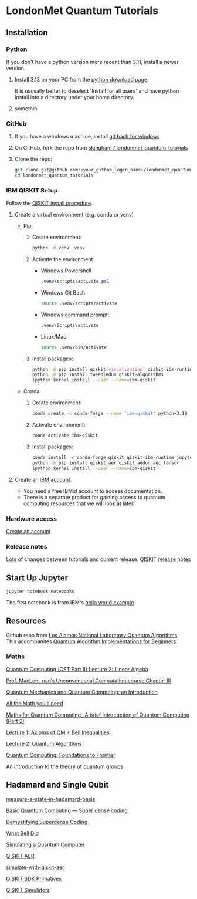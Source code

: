 # LondonMet Quantum Tutorials

## Installation

### Python

If you don't have a python version more recent than 3.11, install a newer version.

1. Install 3.13 on your PC from the [python download page](https://www.python.org/downloads/).

    It is ususally better to deselect 'Install for all users' and have python install into a directory under your home directory.

1. somethin

### GitHub

1. If you have a windows machine, install [git bash for windows](https://dscho.github.io/git-for-windows.github.io/)

1. On GitHub, fork the repo from [skingham / londonmet_quantum_tutorials](https://github.com/skingham/londonmet_quantum_tutorials)

1. Clone the repo:

    ```sh
    git clone git@github.com:<your_github_login_name>/londonmet_quantum_tutorials.git
    cd londonmet_quantum_tutorials
    ```


### IBM QISKIT Setup

Follow the [QISKIT install procedure](https://quantum.cloud.ibm.com/docs/en/guides/install-qiskit).

1. Create a virtual environment (e.g. conda or venv)
    * Pip:
        1. Create environment:

            ```sh
            python -m venv .venv
            ```

        1. Activate the environment
            * Windows Powershell

                ```powershell
                .venv\scripts\activate.ps1
                ```

            * Windows Git Bash

                ```sh
                source .venv/scripts/activate
                ```

            * Windows command prompt:

                ```sh
                .venv\Scripts\activate
                ```

            * Linux/Mac

                ```sh
                source .venv/bin/activate
                ```

        1. Install packages:

            ```sh
            python -m pip install qiskit[visualization] qiskit-ibm-runtime qiskit_aer qiskit_addon_aqc_tensor jupyter
            python -m pip install tweedledum qiskit-algorithms
            ipython kernel install --user --name=ibm-qiskit
            ```

    * Conda:
        1. Create environment:

            ```sh
            conda create -c conda-forge --name 'ibm-qiskit' python=3.10
            ```

        1. Activate environment:

            ```sh
            conda activate ibm-qiskit
            ```

        1. Install packages:

            ```sh
            conda install -c conda-forge qiskit qiskit-ibm-runtime jupyter seaborn pydot pylatexenc wrapt rich tweedledum qiskit-algorithms
            python -m pip install qiskit_aer qiskit_addon_aqc_tensor 
            ipython kernel install --user --name=ibm-qiskit
            ```

1. Create an [IBM account](https://www.ibm.com/account/reg/us-en/signup?formid=urx-19776).
    * You need a free IBMid account to access documentation.
    * There is a separate product for gaining access to quantum computing resources that we will look at later.

### Hardware access

[Create an account](https://)

### Release notes

Lots of changes between tutorials and current release.  [QISKIT release notes](https://docs.quantum.ibm.com/api/qiskit/release-notes)

## Start Up Jupyter

```sh
jupyter notebook notebooks
```

The first notebook is from IBM's [hello world example](https://docs.quantum.ibm.com/guides/hello-world).

## Resources

Github repo from [Los Alamos National Laboratory Quantum Algorithms](https://github.com/lanl/quantum_algorithms).  
This accompanites [Quantum Algorithm Implementations for Beginners](https://doi.org/10.1145/3517340).



### Maths

[Quantum Computing (CST Part II) Lecture 2: Linear Algeba](https://www.cl.cam.ac.uk/teaching/1920/QuantComp/Quantum_Computing_Lecture_2.pdf)

[Prof. MacLen- nan’s Unconventional Computation course Chapter III](https://web.eecs.utk.edu/~bmaclenn/Classes/494-594-UC-F13/handouts/LNUC-III.A.pdf)

[Quantum Mechanics and Quantum Computing: an Introduction](http://www.macs.hw.ac.uk/~des/qcnotesaims17.pdf)

[All the Math you'll need](https://www.intoquantum.pub/p/all-the-math-that-you-need-to-start-312)

[Maths for Quantum Computing- A brief Introduction of Quantum Computing (Part 2)](https://kakashi007.medium.com/maths-for-quantum-computing-a-brief-introduction-of-quantum-computing-part-2-4322c1ab140d)

[Lecture 1: Axioms of QM + Bell Inequalities](https://people.eecs.berkeley.edu/~vazirani/s09quantum/notes/lecture1.pdf)

[Lecture 2: Quantum Algorithms](https://people.eecs.berkeley.edu/~vazirani/s09quantum/notes/lecture2.pdf)

[Quantum Computing: Foundations to Frontier](https://www.henryyuen.net/fall2019/scribe1-2.pdf)

[An introduction to the theory of quantum groups](https://dc.ewu.edu/cgi/viewcontent.cgi?params=/context/theses/article/1035/&path_info=Ryan_Downie_Final_Thesis_Spring_2012.pdf)

## Hadamard and Single Qubit

[measure-a-state-in-hadamard-basis](https://quantumcomputing.stackexchange.com/questions/17798/measure-a-state-in-hadamard-basis)

[Basic Quantum Computing — Super dense coding](https://medium.com/@charlie.thomas_94667/basic-quantum-computing-super-dense-coding-279eeaf233d8)

[Demystifying Superdense Coding](https://medium.com/qiskit/demystifying-superdense-coding-41d46401910e)

[](https://www.monoidal.net/papers/tutorialqpl-1.pdf)

[What Bell Did](https://arxiv.org/pdf/1408.1826)

[Simulating a Quantum Computer](https://medium.com/data-science/simulating-a-quantum-computer-with-qiskit-46eb73f78394)

[QISKIT AER](https://github.com/Qiskit/qiskit-aer)

[simulate-with-qiskit-aer](https://docs.quantum.ibm.com/guides/simulate-with-qiskit-aer)

[QISKIT SDK Primatives](https://docs.quantum.ibm.com/guides/simulate-with-qiskit-sdk-primitives)

[QISKIT Simulators](https://qiskit.github.io/qiskit-aer/tutorials/1_aersimulator.html)
